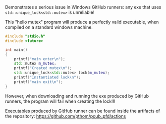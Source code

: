 Demonstrates a serious issue in Windows GitHub runners: any exe that uses `std::unique_lock<std::mutex>` is unreliable!


This "hello mutex" program will produce a perfectly valid executable, when compiled on a standard windows machine.

```cpp
#include "stdio.h"
#include <future>

int main()
{
    printf("main enter\n");
    std::mutex m_mutex;
    printf("Created mutex\n");
    std::unique_lock<std::mutex> lock(m_mutex);
    printf("Instantiated lock\n");
    printf("main exit\n");
}
```

However, when downloading and running the exe produced by GitHub runners, the program will fail when creating the lock!!!

Executables produced by GitHub runner can be found inside the artifacts of the repository:
https://github.com/pthom/poub_pfd/actions

